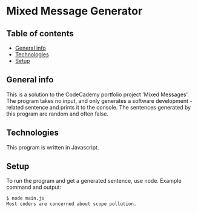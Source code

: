 # Mixed Message Generator

## Table of contents

* [General info](#general-info)
* [Technologies](#technologies)
* [Setup](#setup)

## General info

This is a solution to the CodeCademy portfolio project 'Mixed Messages'. The program takes no input, and only generates a software development -related sentence and prints it to the console. The sentences generated by this program are random and often false.

## Technologies

This program is written in Javascript.

## Setup

To run the program and get a generated sentence, use node. Example command and output:

``` sh
$ node main.js
Most coders are concerned about scope pollution.
```
